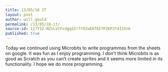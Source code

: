 ```yaml
---
title: 13/05/16 IT
layout: post
author: will.gould
permalink: /13/05/16-it/
source-id: 117Y1Z-NZvLVtFsdgqSIr7rD2wE6T8IYPZKP2t4I1Snk
published: true
---
```

Today we continued using Microbits to write programmes from the sheets on google. It was fun as I enjoy programming. I don't think Microbits is as good as Scratch as you can’t create sprites and it seems more limited in its functionality. I hope we do more programming.

